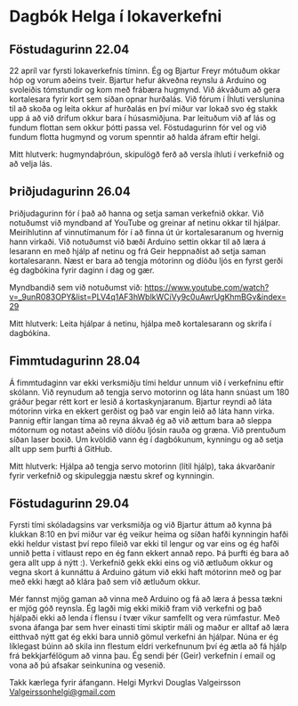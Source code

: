  # Dagbók Helga í lokaverkefni

## Föstudagurinn 22.04
22 apríl var fyrsti lokaverkefnis tíminn. Ég og Bjartur Freyr mótuðum okkar hóp og vorum aðeins tveir. Bjartur hefur ákveðna reynslu á Arduino og svoleiðis tómstundir og kom með frábæra hugmynd. Við ákváðum að gera kortalesara fyrir kort sem síðan opnar hurðalás. Við fórum í Íhluti verslunina til að skoða og leita okkur af hurðalás en því miður var lokað svo ég stakk upp á að við drifum okkur bara í húsasmiðjuna. Þar leituðum við af lás og fundum flottan sem okkur þótti passa vel. Föstudagurinn fór vel og við fundum flotta hugmynd og vorum spenntir að halda áfram eftir helgi.

Mitt hlutverk: hugmyndaþróun, skipulögð ferð að versla íhluti í verkefnið og að velja lás.

## Þriðjudagurinn 26.04
Þriðjudagurinn fór í það að hanna og setja saman verkefnið okkar. Við notuðumst við myndband af YouTube og greinar af netinu okkar til hjálpar. Meirihlutinn af vinnutímanum fór í að finna út úr kortalesaranum og hvernig hann virkaði. Við notuðumst við bæði Arduino settin okkar til að læra á lesarann en með hjálp af netinu og frá Geir heppnaðist að setja saman kortalesarann. Næst er bara að tengja mótorinn og díóðu ljós en fyrst gerði ég dagbókina fyrir daginn í dag og gær. 

Myndbandið sem við notuðumst við: https://www.youtube.com/watch?v=_9unR083OPY&list=PLV4q1AF3hWblkWCiVy9c0uAwrUgKhmBGv&index=29

Mitt hlutverk: Leita hjálpar á netinu, hjálpa með kortalesarann og skrifa í dagbókina.

## Fimmtudagurinn 28.04
Á fimmtudaginn var ekki verksmiðju tími heldur unnum við í verkefninu eftir skólann. Við reynudum að tengja servo motorinn og láta hann snúast um 180 gráður þegar rétt kort er lesið á kortaskynjaranum. Bjartur reyndi að láta mótorinn virka en ekkert gerðist og það var engin leið að láta hann virka. Þannig eftir langan tíma að reyna ákvað ég að við ættum bara að sleppa mótornum og notast aðeins við díóðu ljósin rauða og græna. Við prentuðum síðan laser boxið. Um kvöldið vann ég í dagbókunum, kynningu og að setja allt upp sem þurfti á GitHub.

Mitt hlutverk: Hjálpa að tengja servo motorinn (lítil hjálp), taka ákvarðanir fyrir verkefnið og skipuleggja næstu skref og kynningin.

## Föstudagurinn 29.04

Fyrsti tími skóladagsins var verksmiðja og við Bjartur áttum að kynna þá klukkan 8:10 en því miður var ég veikur heima og síðan hafði kynningin hafði ekki heldur vistast því repo fileið var ekki til lengur og var eins og ég hafði unnið þetta í vitlaust repo en ég fann ekkert annað repo. Þá þurfti ég bara að gera allt upp á nýtt :).
Verkefnið gekk ekki eins og við ætluðum okkur og vegna skort á kunnáttu á Arduino gátum við ekki haft mótorinn með og þar með ekki hægt að klára það sem við ætluðum okkur.

Mér fannst mjög gaman að vinna með Arduino og fá að læra á þessa tækni er mjög góð reynsla. Ég lagði mig ekki mikið fram við verkefni og það hjálpaði ekki að lenda í flensu í tvær vikur samfellt og vera rúmfastur. Með svona áfanga þar sem hver einasti tími skiptir máli og maður er alltaf að læra eitthvað nýtt gat ég ekki bara unnið gömul verkefni án hjálpar. Núna er ég líklegast búinn að skila inn flestum eldri verkefnunum því ég ætla að fá hjálp frá bekkjarfélögum að vinna þau. Ég sendi þér (Geir) verkefnin í email og vona að þú afsakar seinkunina og vesenið.

Takk kærlega fyrir áfangann.
Helgi Myrkvi Douglas Valgeirsson
Valgeirssonhelgi@gmail.com
